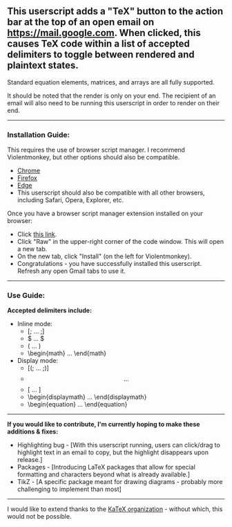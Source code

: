 ## This userscript adds a "TeX" button to the action bar at the top of an open email on https://mail.google.com. When clicked, this causes TeX code within a list of accepted delimiters to toggle between rendered and plaintext states.

Standard equation elements, matrices, and arrays are all fully supported.

It should be noted that the render is only on your end. The recipient of an email will also need to be running this userscript in order to render on their end.

---
### Installation Guide:

This requires the use of browser script manager. I recommend Violentmonkey, but other options should also be compatible.
* [Chrome](https://chromewebstore.google.com/detail/violentmonkey/jinjaccalgkegednnccohejagnlnfdag)
* [Firefox](https://addons.mozilla.org/en-US/firefox/addon/violentmonkey/)
* [Edge](https://microsoftedge.microsoft.com/addons/detail/violentmonkey/eeagobfjdenkkddmbclomhiblgggliao)
* This userscript should also be compatible with all other browsers, including Safari, Opera, Explorer, etc.

Once you have a browser script manager extension installed on your browser:
* Click [this link](https://github.com/LoganJFisher/LaTeX-for-Gmail/blob/main/LaTeX-for-Gmail.user.js).
* Click "Raw" in the upper-right corner of the code window. This will open a new tab.
* On the new tab, click "Install" (on the left for Violentmonkey).
* Congratulations - you have successfully installed this userscript. Refresh any open Gmail tabs to use it.

---
### Use Guide:

**Accepted delimiters include:**
* Inline mode:
  * [; ... ;]
  * $ ... $
  * \( ... \)
  * \begin{math} ... \end{math}
* Display mode:
  * [(; ... ;)]
  * $$ ... $$ 
  * \[ ... \]
  * \begin{displaymath} ... \end{displaymath}
  * \begin{equation} ... \end{equation}
 
 ---

**If you would like to contribute, I'm currently hoping to make these additions & fixes:**
* Highlighting bug - [With this userscript running, users can click/drag to highlight text in an email to copy, but the highlight disappears upon release.]
* Packages - [Introducing LaTeX packages that allow for special formatting and characters beyond what is already available.]
 * TikZ - [A specific package meant for drawing diagrams - probably more challenging to implement than most]
---

I would like to extend thanks to the [KaTeX organization](https://katex.org/) - without which, this would not be possible.
